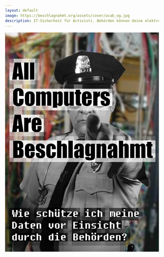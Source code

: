 ```yaml
---
layout: default
image: https://beschlagnahmt.org/assets/cover/acab_og.jpg
description: IT-Sicherheit für Activisti. Behörden können deine elektronischen Geräte beschlagnahmen, auslesen, Deine Konten übernehmen, deine Kommunikation und Anschlüsse überwachen. Sei für diesen Fall vorbereitet!
---
```


![Cover](/assets/cover/cover.jpg "Cover")


